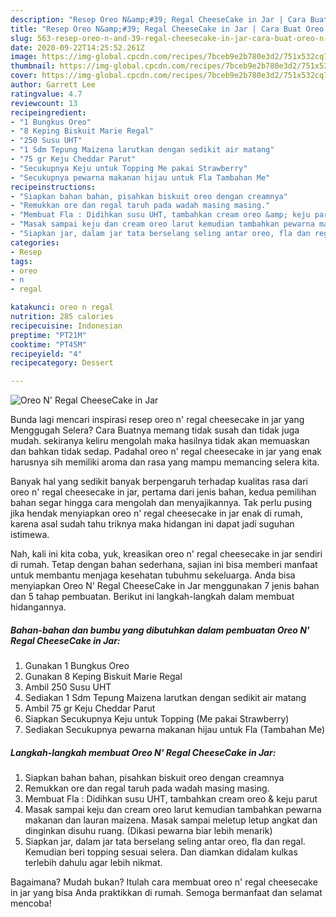 ```yaml
---
description: "Resep Oreo N&amp;#39; Regal CheeseCake in Jar | Cara Buat Oreo N&amp;#39; Regal CheeseCake in Jar Yang Enak Dan Lezat"
title: "Resep Oreo N&amp;#39; Regal CheeseCake in Jar | Cara Buat Oreo N&amp;#39; Regal CheeseCake in Jar Yang Enak Dan Lezat"
slug: 563-resep-oreo-n-and-39-regal-cheesecake-in-jar-cara-buat-oreo-n-and-39-regal-cheesecake-in-jar-yang-enak-dan-lezat
date: 2020-09-22T14:25:52.261Z
image: https://img-global.cpcdn.com/recipes/7bceb9e2b780e3d2/751x532cq70/oreo-n-regal-cheesecake-in-jar-foto-resep-utama.jpg
thumbnail: https://img-global.cpcdn.com/recipes/7bceb9e2b780e3d2/751x532cq70/oreo-n-regal-cheesecake-in-jar-foto-resep-utama.jpg
cover: https://img-global.cpcdn.com/recipes/7bceb9e2b780e3d2/751x532cq70/oreo-n-regal-cheesecake-in-jar-foto-resep-utama.jpg
author: Garrett Lee
ratingvalue: 4.7
reviewcount: 13
recipeingredient:
- "1 Bungkus Oreo"
- "8 Keping Biskuit Marie Regal"
- "250 Susu UHT"
- "1 Sdm Tepung Maizena larutkan dengan sedikit air matang"
- "75 gr Keju Cheddar Parut"
- "Secukupnya Keju untuk Topping Me pakai Strawberry"
- "Secukupnya pewarna makanan hijau untuk Fla Tambahan Me"
recipeinstructions:
- "Siapkan bahan bahan, pisahkan biskuit oreo dengan creamnya"
- "Remukkan ore dan regal taruh pada wadah masing masing."
- "Membuat Fla : Didihkan susu UHT, tambahkan cream oreo &amp; keju parut"
- "Masak sampai keju dan cream oreo larut kemudian tambahkan pewarna makanan dan lauran maizena. Masak sampai meletup letup angkat dan dinginkan disuhu ruang. (Dikasi pewarna biar lebih menarik)"
- "Siapkan jar, dalam jar tata berselang seling antar oreo, fla dan regal. Kemudian beri topping sesuai selera. Dan diamkan didalam kulkas terlebih dahulu agar lebih nikmat."
categories:
- Resep
tags:
- oreo
- n
- regal

katakunci: oreo n regal 
nutrition: 285 calories
recipecuisine: Indonesian
preptime: "PT21M"
cooktime: "PT45M"
recipeyield: "4"
recipecategory: Dessert

---
```



![Oreo N&#39; Regal CheeseCake in Jar](https://img-global.cpcdn.com/recipes/7bceb9e2b780e3d2/751x532cq70/oreo-n-regal-cheesecake-in-jar-foto-resep-utama.jpg)

Bunda lagi mencari inspirasi resep oreo n&#39; regal cheesecake in jar yang Menggugah Selera? Cara Buatnya memang tidak susah dan tidak juga mudah. sekiranya keliru mengolah maka hasilnya tidak akan memuaskan dan bahkan tidak sedap. Padahal oreo n&#39; regal cheesecake in jar yang enak harusnya sih memiliki aroma dan rasa yang mampu memancing selera kita.



Banyak hal yang sedikit banyak berpengaruh terhadap kualitas rasa dari oreo n&#39; regal cheesecake in jar, pertama dari jenis bahan, kedua pemilihan bahan segar hingga cara mengolah dan menyajikannya. Tak perlu pusing jika hendak menyiapkan oreo n&#39; regal cheesecake in jar enak di rumah, karena asal sudah tahu triknya maka hidangan ini dapat jadi suguhan istimewa.


Nah, kali ini kita coba, yuk, kreasikan oreo n&#39; regal cheesecake in jar sendiri di rumah. Tetap dengan bahan sederhana, sajian ini bisa memberi manfaat untuk membantu menjaga kesehatan tubuhmu sekeluarga. Anda bisa menyiapkan Oreo N&#39; Regal CheeseCake in Jar menggunakan 7 jenis bahan dan 5 tahap pembuatan. Berikut ini langkah-langkah dalam membuat hidangannya.

<!--inarticleads1-->

##### Bahan-bahan dan bumbu yang dibutuhkan dalam pembuatan Oreo N&#39; Regal CheeseCake in Jar:

1. Gunakan 1 Bungkus Oreo
1. Gunakan 8 Keping Biskuit Marie Regal
1. Ambil 250 Susu UHT
1. Sediakan 1 Sdm Tepung Maizena larutkan dengan sedikit air matang
1. Ambil 75 gr Keju Cheddar Parut
1. Siapkan Secukupnya Keju untuk Topping (Me pakai Strawberry)
1. Sediakan Secukupnya pewarna makanan hijau untuk Fla (Tambahan Me)




<!--inarticleads2-->

##### Langkah-langkah membuat Oreo N&#39; Regal CheeseCake in Jar:

1. Siapkan bahan bahan, pisahkan biskuit oreo dengan creamnya
1. Remukkan ore dan regal taruh pada wadah masing masing.
1. Membuat Fla : Didihkan susu UHT, tambahkan cream oreo &amp; keju parut
1. Masak sampai keju dan cream oreo larut kemudian tambahkan pewarna makanan dan lauran maizena. Masak sampai meletup letup angkat dan dinginkan disuhu ruang. (Dikasi pewarna biar lebih menarik)
1. Siapkan jar, dalam jar tata berselang seling antar oreo, fla dan regal. Kemudian beri topping sesuai selera. Dan diamkan didalam kulkas terlebih dahulu agar lebih nikmat.




Bagaimana? Mudah bukan? Itulah cara membuat oreo n&#39; regal cheesecake in jar yang bisa Anda praktikkan di rumah. Semoga bermanfaat dan selamat mencoba!
